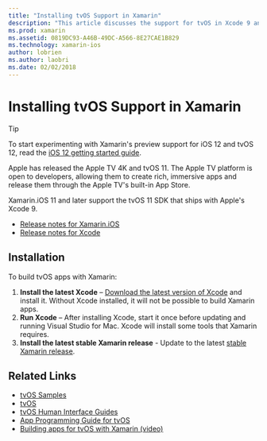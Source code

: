 ```yaml
---
title: "Installing tvOS Support in Xamarin"
description: "This article discusses the support for tvOS in Xcode 9 and Xamarin.iOS 11, and provides brief instructions regarding how to get set up to develop tvOS apps with Xamarin."
ms.prod: xamarin
ms.assetid: 0819DC93-A46B-49DC-A566-8E27CAE1B829
ms.technology: xamarin-ios
author: lobrien
ms.author: laobri
ms.date: 02/02/2018
---
```


# Installing tvOS Support in Xamarin

> [!TIP]
> To start experimenting with Xamarin's preview support for iOS 12 and tvOS
> 12, read the [iOS 12 getting started guide](~/ios/platform/introduction-to-ios12/get-started.md).

Apple has released the Apple TV 4K and tvOS 11. The Apple TV platform is open to developers, allowing them to create rich, immersive apps and release them through the Apple TV's built-in App Store.

Xamarin.iOS 11 and later support the tvOS 11 SDK that ships with Apple's Xcode 9.

- [Release notes for Xamarin.iOS](https://docs.microsoft.com/xamarin/ios/release-notes/)
- [Release notes for Xcode](https://developer.apple.com/library/content/releasenotes/DeveloperTools/RN-Xcode/Chapters/Introduction.html#//apple_ref/doc/uid/TP40001051-CH1-SW876)

## Installation

To build tvOS apps with Xamarin:

1. **Install the latest Xcode** – [Download the latest version of Xcode](https://developer.apple.com/xcode/download/) and install it. Without Xcode installed, it will not be possible to build Xamarin apps. 
2. **Run Xcode** – After installing Xcode, start it once before updating and running Visual Studio for Mac. Xcode will install some tools that Xamarin requires.
3. **Install the latest stable Xamarin release** - Update to the latest [stable Xamarin release](https://github.com/xamarin/recipes/tree/master/Recipes/cross-platform/ide/change_updates_channel).

## Related Links

- [tvOS Samples](https://docs.microsoft.com/samples/browse/?products=xamarin&term=Xamarin.iOS+tvOS)
- [tvOS](https://developer.apple.com/tvos/)
- [tvOS Human Interface Guides](https://developer.apple.com/tvos/human-interface-guidelines/)
- [App Programming Guide for tvOS](https://developer.apple.com/library/prerelease/tvos/documentation/General/Conceptual/AppleTV_PG/)
- [Building apps for tvOS with Xamarin (video)](https://university.xamarin.com/lightninglectures/tvos-with-xamarin)
